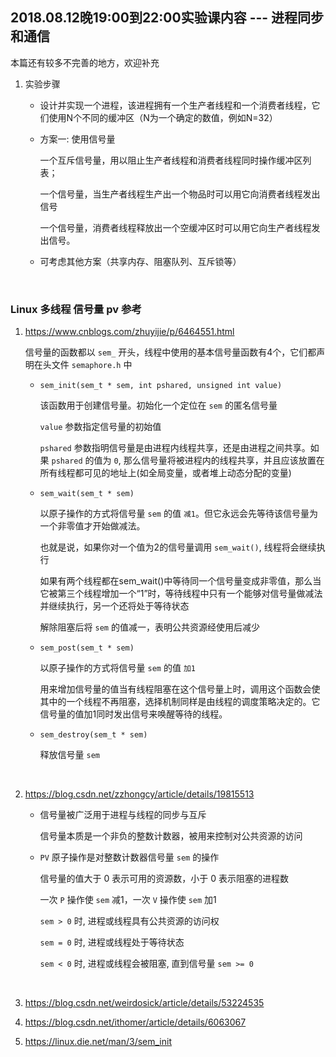 ##	2018.08.12晚19:00到22:00实验课内容 --- 进程同步和通信

本篇还有较多不完善的地方，欢迎补充

1.	实验步骤

	*	设计并实现一个进程，该进程拥有一个生产者线程和一个消费者线程，它们使用N个不同的缓冲区（N为一个确定的数值，例如N=32）

	*	方案一: 使用信号量

		一个互斥信号量，用以阻止生产者线程和消费者线程同时操作缓冲区列表；

		一个信号量，当生产者线程生产出一个物品时可以用它向消费者线程发出信号

		一个信号量，消费者线程释放出一个空缓冲区时可以用它向生产者线程发出信号。

	*	可考虑其他方案（共享内存、阻塞队列、互斥锁等）

	<br>

###	Linux 多线程 信号量 pv 参考

1.	https://www.cnblogs.com/zhuyijie/p/6464551.html

	信号量的函数都以 `sem_` 开头，线程中使用的基本信号量函数有4个，它们都声明在头文件 `semaphore.h` 中

	*	`sem_init(sem_t * sem, int pshared, unsigned int value)`

		该函数用于创建信号量。初始化一个定位在 `sem` 的匿名信号量

		`value` 参数指定信号量的初始值

		`pshared` 参数指明信号量是由进程内线程共享，还是由进程之间共享。如果 `pshared` 的值为 `0`, 那么信号量将被进程内的线程共享，并且应该放置在所有线程都可见的地址上(如全局变量，或者堆上动态分配的变量)

	*	`sem_wait(sem_t * sem)`

		以原子操作的方式将信号量 `sem` 的值 `减1`。但它永远会先等待该信号量为一个非零值才开始做减法。

		也就是说，如果你对一个值为2的信号量调用 `sem_wait()`, 线程将会继续执行

		如果有两个线程都在sem_wait()中等待同一个信号量变成非零值，那么当它被第三个线程增加一个“1”时，等待线程中只有一个能够对信号量做减法并继续执行，另一个还将处于等待状态

		解除阻塞后将 `sem` 的值减一，表明公共资源经使用后减少

	*	`sem_post(sem_t * sem)`

		以原子操作的方式将信号量 `sem` 的值 `加1`

		用来增加信号量的值当有线程阻塞在这个信号量上时，调用这个函数会使其中的一个线程不再阻塞，选择机制同样是由线程的调度策略决定的。它信号量的值加1同时发出信号来唤醒等待的线程。

	*	`sem_destroy(sem_t * sem)`

		释放信号量 `sem`

	<br>

2.	https://blog.csdn.net/zzhongcy/article/details/19815513

	*	信号量被广泛用于进程与线程的同步与互斥

		信号量本质是一个非负的整数计数器，被用来控制对公共资源的访问

	*	`PV` 原子操作是对整数计数器信号量 `sem` 的操作

		信号量的值大于 0 表示可用的资源数，小于 0 表示阻塞的进程数

		一次 `P` 操作使 `sem` 减1，一次 `V` 操作使 `sem` 加1

		`sem > 0` 时, 进程或线程具有公共资源的访问权

		`sem = 0` 时, 进程或线程处于等待状态

		`sem < 0` 时, 进程或线程会被阻塞, 直到信号量 `sem >= 0`

	<br>

3.	https://blog.csdn.net/weirdosick/article/details/53224535

4.	https://blog.csdn.net/ithomer/article/details/6063067

5.	https://linux.die.net/man/3/sem_init

